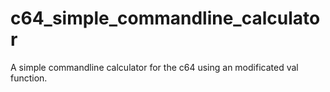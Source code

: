 # c64_simple_commandline_calculator
A simple commandline calculator for the c64 using an modificated val function.
